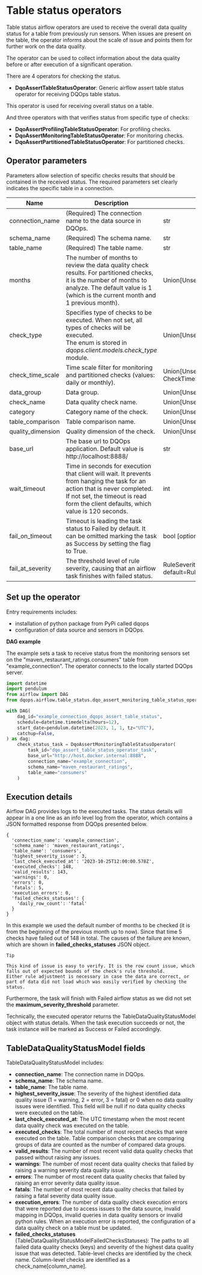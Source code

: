 # Table status operators

Table status airflow operators are used to receive the overall data quality status for a table from previously run sensors. 
When issues are present on the table, the operator informs about the scale of issue and points them for further work on the data quality. 

The operator can be used to collect information about the data quality before or after execution of a significant operation. 

There are 4 operators for checking the status.

- **DqoAssertTableStatusOperator**: Generic airflow assert table status operator for receiving DQOps table status.

This operator is used for receiving overall status on a table. 

And three operators with that verifies status from specific type of checks:
- **DqoAssertProfilingTableStatusOperator**: For profiling checks.
- **DqoAssertMonitoringTableStatusOperator**: For monitoring checks.
- **DqoAssertPartitionedTableStatusOperator**: For partitioned checks.


## Operator parameters

Parameters allow selection of specific checks results that should be contained in the received status.
The required parameters set clearly indicates the specific table in a connection.

| Name                | Description                                                                                                                                                                                                                                                                                                               | Type                                                          |
|---------------------|---------------------------------------------------------------------------------------------------------------------------------------------------------------------------------------------------------------------------------------------------------------------------------------------------------------------------|---------------------------------------------------------------|
| connection_name     | (Required) The connection name to the data source in DQOps.                                                                                                                                                                                                                                                               | str                                                           |
| schema_name         | (Required) The schema name.                                                                                                                                                                                                                                                                                               | str                                                           |
| table_name          | (Required) The table name.                                                                                                                                                                                                                                                                                                | str                                                           |
| months              | The number of months to review the data quality check results. For partitioned checks, it is the number of months to analyze. The default value is 1 (which is the current month and 1 previous month).                                                                                                                   | Union[Unset, None, int]                                       |
| check_type          | Specifies type of checks to be executed. When not set, all types of checks will be executed. <br/> The enum is stored in _dqops.client.models.check_type_ module.                                                                                                                                                         | Union[Unset, None, CheckType]                                 |
| check_time_scale    | Time scale filter for monitoring and partitioned checks (values: daily or monthly).                                                                                                                                                                                                                                       | Union[Unset, None, CheckTimeScale]                            |
| data_group          | Data group.                                                                                                                                                                                                                                                                                                               | Union[Unset, None, str]                                       |
| check_name          | Data quality check name.                                                                                                                                                                                                                                                                                                  | Union[Unset, None, str]                                       |
| category            | Category name of the check.                                                                                                                                                                                                                                                                                               | Union[Unset, None, str]                                       | 
| table_comparison    | Table comparison name.                                                                                                                                                                                                                                                                                                    | Union[Unset, None, str]                                       | 
| quality_dimension   | Quality dimension of the check.                                                                                                                                                                                                                                                                                           | Union[Unset, None, str]                                       |
| base_url            | The base url to DQOps application. Default value is http://localhost:8888/                                                                                                                                                                                                                                                | str                                                           |
| wait_timeout        | Time in seconds for execution that client will wait. It prevents from hanging the task for an action that is never completed. If not set, the timeout is read form the client defaults, which value is 120 seconds.                                                                                                       | int                                                           |
| fail_on_timeout     | Timeout is leading the task status to Failed by default. It can be omitted marking the task as Success by setting the flag to True.                                                                                                                                                                                       | bool [optional, default=True]                                 |
| fail_at_severity    | The threshold level of rule severity, causing that an airflow task finishes with failed status.                                                                                                                                                                                                                           | RuleSeverityLevel [optional, default=RuleSeverityLevel.FATAL] |


## Set up the operator

Entry requirements includes:
- installation of python package from PyPi called dqops
- configuration of data source and sensors in DQOps.

**DAG example**

The example sets a task to receive status from the monitoring sensors set on the "maven_restaurant_ratings.consumers" table from "example_connection". 
The operator connects to the locally started DQOps server.

```python
import datetime
import pendulum
from airflow import DAG
from dqops.airflow.table_status.dqo_assert_monitoring_table_status_operator import DqoAssertMonitoringTableStatusOperator

with DAG(
    dag_id="example_connection_dqops_assert_table_status",
    schedule=datetime.timedelta(hours=12),
    start_date=pendulum.datetime(2023, 1, 1, tz="UTC"),
    catchup=False,
) as dag:
    check_status_task = DqoAssertMonitoringTableStatusOperator(
        task_id="dqo_assert_table_status_operator_task",
        base_url="http://host.docker.internal:8888",
        connection_name="example_connection",
        schema_name="maven_restaurant_ratings",
        table_name="consumers"
    )

```


## Execution details

Airflow DAG provides logs to the executed tasks.
The status details will appear in a one line as an info level log from the operator, which contains a JSON formatted response from DQOps presented below. 

```json5
{
  'connection_name': 'example_connection', 
  'schema_name': 'maven_restaurant_ratings', 
  'table_name': 'consumers', 
  'highest_severity_issue': 3, 
  'last_check_executed_at': '2023-10-25T12:00:00.578Z', 
  'executed_checks': 148, 
  'valid_results': 143, 
  'warnings': 0, 
  'errors': 0, 
  'fatals': 5, 
  'execution_errors': 0, 
  'failed_checks_statuses': {
    'daily_row_count': 'fatal'
  }
}
```

In this example we used the default number of months to be checked (it is from the beginning of the previous month up to now).
Since that time 5 checks have failed out of 148 in total.
The causes of the failure are known, which are shown in **failed_checks_statuses** JSON object.


```text
Tip

This kind of issue is easy to verify. It is the row count issue, which falls out of expected bounds of the check's rule threshold.
Either rule adjustment is necessary in case the data are correct, or part of data did not load which was easily verified by checking the status.
```

Furthermore, the task will finish with Failed airflow status as we did not set the **maximum_severity_threshold** parameter.

Technically, the executed operator returns the TableDataQualityStatusModel object with status details.
When the task execution succeeds or not, the task instance will be marked as Success or Failed accordingly.

## TableDataQualityStatusModel fields 

TableDataQualityStatusModel includes:
- **connection_name**: The connection name in DQOps.
- **schema_name**: The schema name.
- **table_name**: The table name.
- **highest_severity_issue**: The severity of the highest identified data quality issue (1 = warning, 2 = error, 3 = fatal) 
or 0 when no data quality issues were identified. This field will be null if no data quality checks were executed on the table.
- **last_check_executed_at**: The UTC timestamp when the most recent data quality check was executed on the table.
- **executed_checks**: The total number of most recent checks that were executed on the table. 
Table comparison checks that are comparing groups of data are counted as the number of compared data groups.
- **valid_results**: The number of most recent valid data quality checks that passed without raising any issues.
- **warnings**: The number of most recent data quality checks that failed by raising a warning severity data quality issue.
- **errors**: The number of most recent data quality checks that failed by raising an error severity data quality issue.
- **fatals**: The number of most recent data quality checks that failed by raising a fatal severity data quality issue.
- **execution_errors**: The number of data quality check execution errors that were reported due to access issues to the data source, 
invalid mapping in DQOps, invalid queries in data quality sensors or invalid python rules. 
When an execution error is reported, the configuration of a data quality check on a table must be updated.
- **failed_checks_statuses** (TableDataQualityStatusModelFailedChecksStatuses): The paths to all failed
data quality checks (keys) and severity of the highest data quality issue that was detected. Table-level checks
are identified by the check name. Column-level checks are identified as a check_name[column_name].
